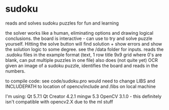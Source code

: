 # sudoku
reads and solves sudoku puzzles for fun and learning

the solver works like a human, eliminating options and drawing logical conclusions.
the board is interactive - can use to try and solve puzzle yourself. Hitting the solve button will find solution + show errors and show the solution logic to some degree.
see the /data folder for inputs. reads the .sudoku files in the example format (text, 1 row title 9x9 grid where 0's are blank, can put multiple puzzles in one file)
also does (not quite yet) OCR given an image of a sudoku puzzle, identifies the board and reads in the numbers.

to compile code: see code/sudoku.pro
would need to change LIBS and INCLUDEPATH to location of opencv/include and /libs on local machine

I'm using:
Qt 5.7.1
Qt Creator 4.2.1
mingw 5.3
OpenCV 3.1.0 - this definitely isn't compatible with opencv2.X due to the ml stuff